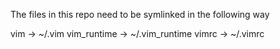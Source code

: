 The files in this repo need to be symlinked in the following way

vim -> ~/.vim
vim_runtime -> ~/.vim_runtime
vimrc -> ~/.vimrc
